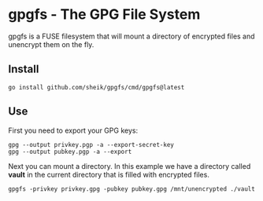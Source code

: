 # gpgfs - The GPG File System
gpgfs is a FUSE filesystem that will mount a directory of encrypted files
and unencrypt them on the fly.

## Install
    go install github.com/sheik/gpgfs/cmd/gpgfs@latest

## Use
First you need to export your GPG keys:

    gpg --output privkey.pgp -a --export-secret-key
    gpg --output pubkey.pgp -a --export

Next you can mount a directory. In this example we have a directory called
**vault** in the current directory that is filled with encrypted files.

    gpgfs -privkey privkey.gpg -pubkey pubkey.gpg /mnt/unencrypted ./vault
